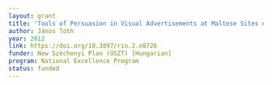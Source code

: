 ```yaml
---
layout: grant
title: 'Tools of Persuasion in Visual Advertisements at Maltese Sites of Cultural Tourism: A Social Science Analysis'
author: János Tóth
year: 2012
link: https://doi.org/10.3897/rio.2.e8726
funder: New Széchenyi Plan (ÚSZT) [Hungarian]
program: National Excellence Program
status: funded
---
```

